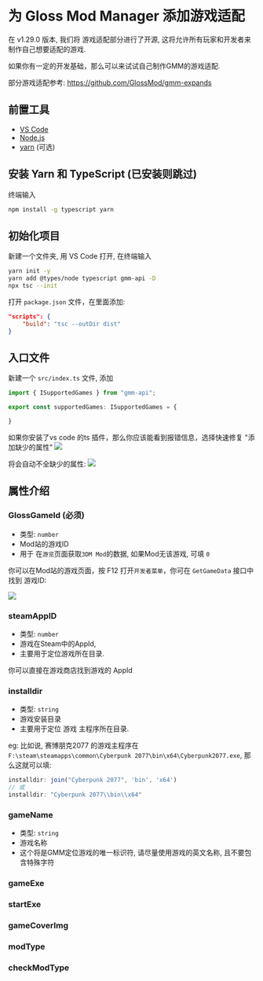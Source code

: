 # 为 Gloss Mod Manager 添加游戏适配

在 v1.29.0 版本, 我们将 游戏适配部分进行了开源, 这将允许所有玩家和开发者来制作自己想要适配的游戏. 

如果你有一定的开发基础，那么可以来试试自己制作GMM的游戏适配.

部分游戏适配参考: https://github.com/GlossMod/gmm-expands

## 前置工具

- [VS Code](https://code.visualstudio.com/)
- [Node.js](https://nodejs.org/en)
- [yarn](https://yarnpkg.com/) (可选)

## 安装 Yarn 和 TypeScript (已安装则跳过)

终端输入
```sh
npm install -g typescript yarn
```


## 初始化项目

新建一个文件夹, 用 VS Code 打开, 在终端输入
```sh
yarn init -y
yarn add @types/node typescript gmm-api -D
npx tsc --init
```

打开 `package.json` 文件，在里面添加:
```json
"scripts": {
    "build": "tsc --outDir dist"
}
```

## 入口文件

新建一个 `src/index.ts` 文件, 添加
```ts
import { ISupportedGames } from "gmm-api";

export const supportedGames: ISupportedGames = {

}
```

如果你安装了vs code 的ts 插件，那么你应该能看到报错信息，选择快速修复 "添加缺少的属性"
![](https://mod.3dmgame.com/static/upload/mod/202401/MOD65af29b613442.png@webp)

将会自动不全缺少的属性:
![](https://mod.3dmgame.com/static/upload/mod/202401/MOD65af2b1994ac1.png@webp)

## 属性介绍

### GlossGameId (必须)
- 类型: `number`
- Mod站的游戏ID
- 用于 在`游览`页面获取`3DM Mod`的数据, 如果Mod无该游戏, 可填 `0`

你可以在Mod站的游戏页面，按 F12 打开`开发者菜单`，你可在 `GetGameData` 接口中找到 游戏ID:

![](https://mod.3dmgame.com/static/upload/mod/202401/MOD65af2f06e8716.png@webp)

### steamAppID
- 类型: `number`
- 游戏在Steam中的AppId, 
- 主要用于定位游戏所在目录.

你可以直接在游戏商店找到游戏的 AppId 

### installdir
- 类型: `string`
- 游戏安装目录
- 主要用于定位 游戏 主程序所在目录.

eg:
比如说, 赛博朋克2077 的游戏主程序在 `F:\steam\steamapps\common\Cyberpunk 2077\bin\x64\Cyberpunk2077.exe`, 那么这就可以填:
```ts
installdir: join("Cyberpunk 2077", 'bin', 'x64')
// 或
installdir: "Cyberpunk 2077\\bin\\x64"
```

### gameName
- 类型: `string`
- 游戏名称
- 这个将是GMM定位游戏的唯一标识符, 请尽量使用游戏的英文名称, 且不要包含特殊字符

### gameExe
### startExe
### gameCoverImg
### modType
### checkModType
